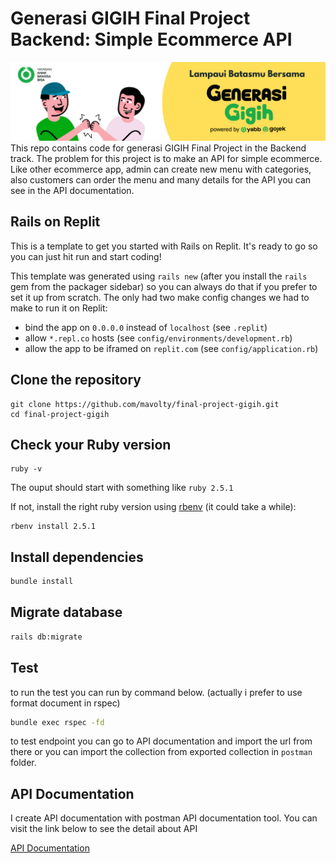 # Generasi GIGIH Final Project Backend: Simple Ecommerce API
![](https://github.com/mavolty/final-project-gigih/blob/main/app/assets/images/generasi-gigih.png)
This repo contains code for generasi GIGIH Final Project in the Backend track. The problem for this project is to make an API for simple ecommerce. Like other ecommerce app, admin can create new menu with categories, also customers can order the menu and many details for the API you can see in the API documentation.

## Rails on Replit

This is a template to get you started with Rails on Replit. It's ready to go so you can just hit run and start coding!

This template was generated using `rails new` (after you install the `rails` gem from the packager sidebar) so you can always do that if you prefer to set it up from scratch. The only had two make config changes we had to make to run it on Replit:

- bind the app on `0.0.0.0` instead of `localhost` (see `.replit`)
- allow `*.repl.co` hosts (see `config/environments/development.rb`)
- allow the app to be iframed on `replit.com` (see `config/application.rb`)

## Clone the repository

```shell
git clone https://github.com/mavolty/final-project-gigih.git
cd final-project-gigih
```

## Check your Ruby version

```shell
ruby -v
```

The ouput should start with something like `ruby 2.5.1`

If not, install the right ruby version using [rbenv](https://github.com/rbenv/rbenv) (it could take a while):

```shell
rbenv install 2.5.1
```

## Install dependencies

```sh
bundle install
```

## Migrate database
```sh
rails db:migrate
```

## Test

to run the test you can run by command below. (actually i prefer to use format document in rspec)
```sh
bundle exec rspec -fd
```
to test endpoint you can go to API documentation and import the url from there or you can import the collection from exported collection in `postman` folder.

## API Documentation

I create API documentation with postman API documentation tool. You can visit the link below to see the detail about API

[API Documentation](https://documenter.getpostman.com/view/19478600/UyrAFcwr)
